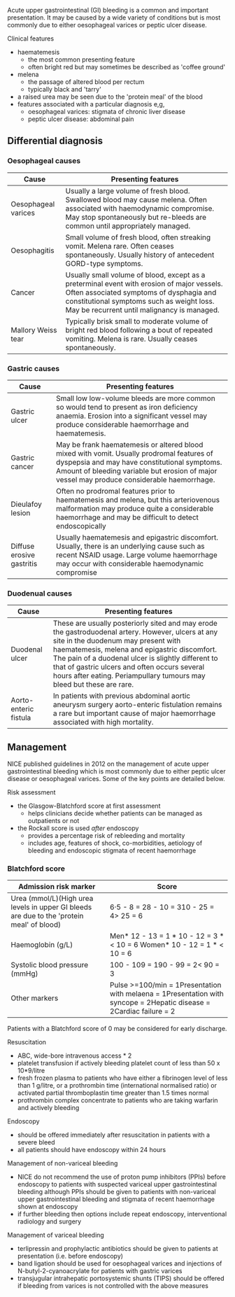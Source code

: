 Acute upper gastrointestinal (GI) bleeding is a common and important presentation. It may be caused by a wide variety of conditions but is most commonly due to either oesophageal varices or peptic ulcer disease.  
  
Clinical features  
* haematemesis
	+ the most common presenting feature
	+ often bright red but may sometimes be described as 'coffee ground'
* melena
	+ the passage of altered blood per rectum
	+ typically black and 'tarry'
* a raised urea may be seen due to the 'protein meal' of the blood
* features associated with a particular diagnosis e,g,
	+ oesophageal varices: stigmata of chronic liver disease
	+ peptic ulcer disease: abdominal pain

  
  
Differential diagnosis
----------------------

  
### Oesophageal causes

  


| **Cause** | **Presenting features** |
| --- | --- |
| Oesophageal varices | Usually a large volume of fresh blood. Swallowed blood may cause melena. Often associated with haemodynamic compromise. May stop spontaneously but re\-bleeds are common until appropriately managed. |
| Oesophagitis | Small volume of fresh blood, often streaking vomit. Melena rare. Often ceases spontaneously. Usually history of antecedent GORD\-type symptoms. |
| Cancer | Usually small volume of blood, except as a preterminal event with erosion of major vessels. Often associated symptoms of dysphagia and constitutional symptoms such as weight loss. May be recurrent until malignancy is managed. |
| Mallory Weiss tear | Typically brisk small to moderate volume of bright red blood following a bout of repeated vomiting. Melena is rare. Usually ceases spontaneously. |

  
### Gastric causes

  


| **Cause** | **Presenting features** |
| --- | --- |
| Gastric ulcer | Small low low\-volume bleeds are more common so would tend to present as iron deficiency anaemia. Erosion into a significant vessel may produce considerable haemorrhage and haematemesis. |
| Gastric cancer | May be frank haematemesis or altered blood mixed with vomit. Usually prodromal features of dyspepsia and may have constitutional symptoms. Amount of bleeding variable but erosion of major vessel may produce considerable haemorrhage. |
| Dieulafoy lesion | Often no prodromal features prior to haematemesis and melena, but this arteriovenous malformation may produce quite a considerable haemorrhage and may be difficult to detect endoscopically |
| Diffuse erosive gastritis | Usually haematemesis and epigastric discomfort. Usually, there is an underlying cause such as recent NSAID usage. Large volume haemorrhage may occur with considerable haemodynamic compromise |

  
### Duodenual causes

  


| **Cause** | **Presenting features** |
| --- | --- |
| Duodenal ulcer | These are usually posteriorly sited and may erode the gastroduodenal artery. However, ulcers at any site in the duodenum may present with haematemesis, melena and epigastric discomfort. The pain of a duodenal ulcer is slightly different to that of gastric ulcers and often occurs several hours after eating. Periampullary tumours may bleed but these are rare. |
| Aorto\-enteric fistula | In patients with previous abdominal aortic aneurysm surgery aorto\-enteric fistulation remains a rare but important cause of major haemorrhage associated with high mortality. |

  
  
Management
----------

  
NICE published guidelines in 2012 on the management of acute upper gastrointestinal bleeding which is most commonly due to either peptic ulcer disease or oesophageal varices. Some of the key points are detailed below.  
  
Risk assessment  
* the Glasgow\-Blatchford score at first assessment
	+ helps clinicians decide whether patients can be managed as outpatients or not
* the Rockall score is used *after* endoscopy
	+ provides a percentage risk of rebleeding and mortality
	+ includes age, features of shock, co\-morbidities, aetiology of bleeding and endoscopic stigmata of recent haemorrhage

  
### Blatchford score

  


| **Admission risk marker** | **Score** |
| --- | --- |
| Urea (mmol/L)(High urea levels in upper GI bleeds are due to the 'protein meal' of blood) | 6·5 \- 8 \= 28 \- 10 \= 310 \- 25 \= 4\> 25 \= 6 |
| Haemoglobin (g/L) | Men* 12 \- 13 \= 1 * 10 \- 12 \= 3 * \< 10 \= 6  Women* 10 \- 12 \= 1 * \< 10 \= 6 |
| Systolic blood pressure (mmHg) | 100 \- 109 \= 190 \- 99 \= 2\< 90 \= 3 |
| Other markers | Pulse \>\=100/min \= 1Presentation with melaena \= 1Presentation with syncope \= 2Hepatic disease \= 2Cardiac failure \= 2 |

  
Patients with a Blatchford score of 0 may be considered for early discharge.  
  
Resuscitation  
* ABC, wide\-bore intravenous access \* 2
* platelet transfusion if actively bleeding platelet count of less than 50 x 10\*9/litre
* fresh frozen plasma to patients who have either a fibrinogen level of less than 1 g/litre, or a prothrombin time (international normalised ratio) or activated partial thromboplastin time greater than 1\.5 times normal
* prothrombin complex concentrate to patients who are taking warfarin and actively bleeding

  
Endoscopy  
* should be offered immediately after resuscitation in patients with a severe bleed
* all patients should have endoscopy within 24 hours

  
Management of non\-variceal bleeding  
* NICE do not recommend the use of proton pump inhibitors (PPIs) before endoscopy to patients with suspected variceal upper gastrointestinal bleeding although PPIs should be given to patients with non\-variceal upper gastrointestinal bleeding and stigmata of recent haemorrhage shown at endoscopy
* if further bleeding then options include repeat endoscopy, interventional radiology and surgery

  
Management of variceal bleeding  
* terlipressin and prophylactic antibiotics should be given to patients at presentation (i.e. before endoscopy)
* band ligation should be used for oesophageal varices and injections of N\-butyl\-2\-cyanoacrylate for patients with gastric varices
* transjugular intrahepatic portosystemic shunts (TIPS) should be offered if bleeding from varices is not controlled with the above measures
